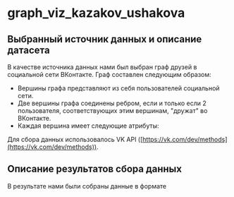 # graph_viz_kazakov_ushakova

## Выбранный источник данных и описание датасета
В качестве источника данных нами был выбран граф друзей в социальной сети ВКонтакте. Граф составлен следующим образом:

 - Вершины графа представляют из себя пользователей социальной сети.
 - Две вершины графа соединены ребром, если и только если 2 пользователя, соответствующих этим вершинам, "дружат" во ВКонтакте.
 - Каждая вершина имеет следующие атрибуты: 

Для сбора данных использовалось VK API ([https://vk.com/dev/methods](https://vk.com/dev/methods)).

## Описание результатов сбора данных
В результате нами были собраны данные в формате
